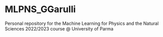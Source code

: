 # MLPNS_GGarulli
Personal repository for the Machine Learning for Physics and the Natural Sciences 2022/2023 course @ University of Parma
